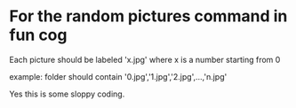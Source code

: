 # For the random pictures command in fun cog

Each picture should be labeled 'x.jpg' where x is a number starting from 0

example:
folder should contain
'0.jpg','1.jpg','2.jpg',...,'n.jpg'

Yes this is some sloppy coding.